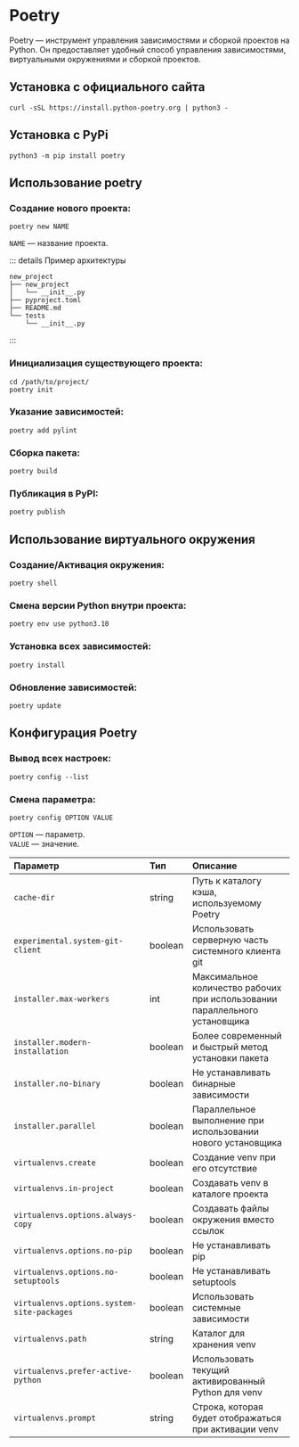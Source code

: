 # Poetry

Poetry — инструмент управления зависимостями и сборкой проектов на Python. Он предоставляет удобный способ управления зависимостями, виртуальными окружениями и сборкой проектов.

## Установка с официального сайта

```shell
curl -sSL https://install.python-poetry.org | python3 -
```

## Установка с PyPi

```shell
python3 -m pip install poetry
```

## Использование poetry

### Создание нового проекта:

```shell
poetry new NAME
```

`NAME` — название проекта.

::: details Пример архитектуры

```shell
new_project
├── new_project
│   └── __init__.py
├── pyproject.toml
├── README.md
└── tests
    └── __init__.py
```

:::

### Инициализация существующего проекта:

```shell
cd /path/to/project/
poetry init
```

### Указание зависимостей:

```shell
poetry add pylint
```

### Сборка пакета:

```shell
poetry build
```

### Публикация в PyPI:

```shell
poetry publish
```

## Использование виртуального окружения

### Создание/Активация окружения:

```shell
poetry shell
```

### Смена версии Python внутри проекта:

```shell
poetry env use python3.10
```

### Установка всех зависимостей:

```shell
poetry install
```

### Обновление зависимостей:

```shell
poetry update
```

## Конфигурация Poetry

### Вывод всех настроек:

```shell
poetry config --list
```

### Смена параметра:

```shell
poetry config OPTION VALUE
```

`OPTION` — параметр. \
`VALUE` — значение.

| Параметр                                   | Тип     | Описание                                                                    |
| :----------------------------------------- | :------ | :-------------------------------------------------------------------------- |
| `cache-dir`                                | string  | Путь к каталогу кэша, используемому Poetry                                  |
| `experimental.system-git-client`           | boolean | Использовать серверную часть системного клиента git                         |
| `installer.max-workers`                    | int     | Максимальное количество рабочих при использовании параллельного установщика |
| `installer.modern-installation`            | boolean | Более современный и быстрый метод установки пакета                          |
| `installer.no-binary`                      | boolean | Не устанавливать бинарные зависимости                                       |
| `installer.parallel`                       | boolean | Параллельное выполнение при использовании нового установщика                |
| `virtualenvs.create`                       | boolean | Создание venv при его отсутствие                                            |
| `virtualenvs.in-project`                   | boolean | Создавать venv в каталоге проекта                                           |
| `virtualenvs.options.always-copy`          | boolean | Создавать файлы окружения вместо ссылок                                     |
| `virtualenvs.options.no-pip`               | boolean | Не устанавливать pip                                                        |
| `virtualenvs.options.no-setuptools`        | boolean | Не устанавливать setuptools                                                 |
| `virtualenvs.options.system-site-packages` | boolean | Использовать системные зависимости                                          |
| `virtualenvs.path`                         | string  | Каталог для хранения venv                                                   |
| `virtualenvs.prefer-active-python`         | boolean | Использовать текущий активированный Python для venv                         |
| `virtualenvs.prompt`                       | string  | Строка, которая будет отображаться при активации venv                       |
